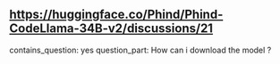## https://huggingface.co/Phind/Phind-CodeLlama-34B-v2/discussions/21

contains_question: yes
question_part: How can i download the model ?